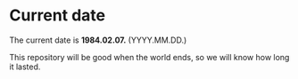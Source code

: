 # Current date

The current date is **1984.02.07.** (YYYY.MM.DD.)

This repository will be good when the world ends, so we will know how long it lasted.